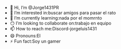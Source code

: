 - 👋 Hi, I’m @Jorge1431PR
- 👀 I’m interested in:buscar amigos para pasar el rato
- 🌱 I’m currently learning:nada por el momrnto
- 😶 I’m looking to collaborate on:trabajo en equipo
- 📫 How to reach me:Discord-jorgeluis1431
- 😄 Pronouns:El
- ⚡ Fun fact:Soy un gamer

<!---
Jorge1431PR/Jorge1431PR is a ✨ special ✨ repository because its `README.md` (this file) appears on your GitHub profile.
You can click the Preview link to take a look at your changes.
--->
